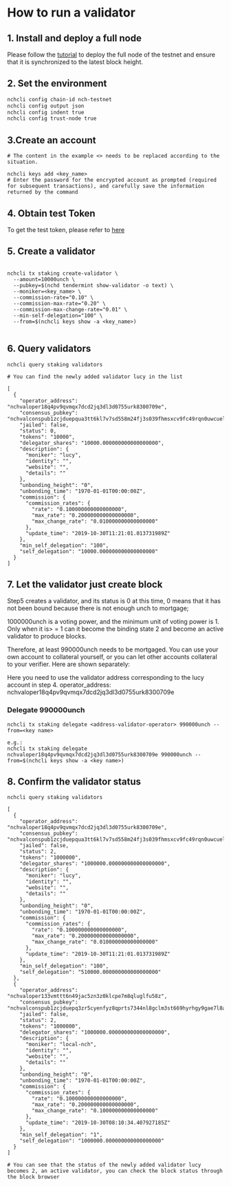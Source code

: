 # How to run a validator

## 1. Install and deploy a full node

Please follow the [tutorial](./how-to-join-testnet.md) to deploy the full node of the testnet and ensure that it is synchronized to the latest block height.

## 2. Set the environment

``` bash
nchcli config chain-id nch-testnet
nchcli config output json
nchcli config indent true
nchcli config trust-node true
```

## 3.Create an account

```shell
# The content in the example <> needs to be replaced according to the situation.

nchcli keys add <key_name>
# Enter the password for the encrypted account as prompted (required for subsequent transactions), and carefully save the information returned by the command
```

## 4. Obtain test Token

To get the test token, please refer to [here](./testcoin.md)

## 5. Create a validator

```shell

nchcli tx staking create-validator \
  --amount=10000unch \
  --pubkey=$(nchd tendermint show-validator -o text) \
  --moniker=<key_name> \
  --commission-rate="0.10" \
  --commission-max-rate="0.20" \
  --commission-max-change-rate="0.01" \
  --min-self-delegation="100" \
  --from=$(nchcli keys show -a <key_name>)
  
```

## 6. Query validators

```shell
nchcli query staking validators

# You can find the newly added validator lucy in the list

[
  {
    "operator_address": "nchvaloper18q4pv9qvmqx7dcd2jq3dl3d0755urk8300709e",
    "consensus_pubkey": "nchvalconspub1zcjduepqua3tt6kl7v7sd558m24fj3s039fhmsxcv9fc49rqn0uwcuelvrmsdp3hwt",
    "jailed": false,
    "status": 0,
    "tokens": "10000",
    "delegator_shares": "10000.000000000000000000",
    "description": {
      "moniker": "lucy",
      "identity": "",
      "website": "",
      "details": ""
    },
    "unbonding_height": "0",
    "unbonding_time": "1970-01-01T00:00:00Z",
    "commission": {
      "commission_rates": {
        "rate": "0.100000000000000000",
        "max_rate": "0.200000000000000000",
        "max_change_rate": "0.010000000000000000"
      },
      "update_time": "2019-10-30T11:21:01.013731989Z"
    },
    "min_self_delegation": "100",
    "self_delegation": "10000.000000000000000000"
  }
]

```

## 7. Let the validator just create block

Step5 creates a validator, and its status is 0 at this time, 0 means that it has not been bound because there is not enough unch to mortgage;

1000000unch is a voting power, and the minimum unit of voting power is 1. Only when it is> = 1 can it become the binding state 2 and become an active validator to produce blocks.

Therefore, at least 990000unch needs to be mortgaged. You can use your own account to collateral yourself, or you can let other accounts collateral to your verifier. Here are shown separately:

Here you need to use the validator address corresponding to the lucy account in step 4. operator_address: nchvaloper18q4pv9qvmqx7dcd2jq3dl3d0755urk8300709e

### Delegate 990000unch

```shell
nchcli tx staking delegate <address-validator-operator> 990000unch --from=<key name>

e.g.:
nchcli tx staking delegate nchvaloper18q4pv9qvmqx7dcd2jq3dl3d0755urk8300709e 990000unch --from=$(nchcli keys show -a <key name>)

```

## 8. Confirm the validator status

```shell
nchcli query staking validators

[
  {
    "operator_address": "nchvaloper18q4pv9qvmqx7dcd2jq3dl3d0755urk8300709e",
    "consensus_pubkey": "nchvalconspub1zcjduepqua3tt6kl7v7sd558m24fj3s039fhmsxcv9fc49rqn0uwcuelvrmsdp3hwt",
    "jailed": false,
    "status": 2,
    "tokens": "1000000",
    "delegator_shares": "1000000.000000000000000000",
    "description": {
      "moniker": "lucy",
      "identity": "",
      "website": "",
      "details": ""
    },
    "unbonding_height": "0",
    "unbonding_time": "1970-01-01T00:00:00Z",
    "commission": {
      "commission_rates": {
        "rate": "0.100000000000000000",
        "max_rate": "0.200000000000000000",
        "max_change_rate": "0.010000000000000000"
      },
      "update_time": "2019-10-30T11:21:01.013731989Z"
    },
    "min_self_delegation": "100",
    "self_delegation": "510000.000000000000000000"
  },
  {
    "operator_address": "nchvaloper133vmttt6n49jac5zn3z0klcpe7m8qluglfu58z",
    "consensus_pubkey": "nchvalconspub1zcjduepq3zr5cyenfyz8qprts7344nl8gclm3st669hyrhgy9gae7l8ajuus5uttte",
    "jailed": false,
    "status": 2,
    "tokens": "1000000",
    "delegator_shares": "1000000.000000000000000000",
    "description": {
      "moniker": "local-nch",
      "identity": "",
      "website": "",
      "details": ""
    },
    "unbonding_height": "0",
    "unbonding_time": "1970-01-01T00:00:00Z",
    "commission": {
      "commission_rates": {
        "rate": "0.100000000000000000",
        "max_rate": "0.200000000000000000",
        "max_change_rate": "0.100000000000000000"
      },
      "update_time": "2019-10-30T08:10:34.407927185Z"
    },
    "min_self_delegation": "1",
    "self_delegation": "1000000.000000000000000000"
  }
]

# You can see that the status of the newly added validator lucy becomes 2, an active validator, you can check the block status through the block browser
```
